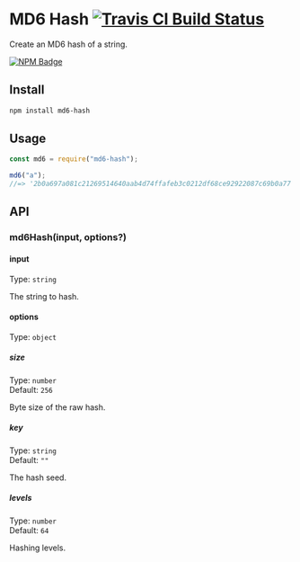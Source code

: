 # MD6 Hash [![Travis CI Build Status](https://img.shields.io/travis/com/Richienb/md6-hash/master.svg?style=for-the-badge)](https://travis-ci.com/Richienb/md6-hash)

Create an MD6 hash of a string.

[![NPM Badge](https://nodei.co/npm/md6-hash.png)](https://npmjs.com/package/md6-hash)

## Install

```sh
npm install md6-hash
```

## Usage

```js
const md6 = require("md6-hash");

md6("a");
//=> '2b0a697a081c21269514640aab4d74ffafeb3c0212df68ce92922087c69b0a77'
```

## API

### md6Hash(input, options?)

#### input

Type: `string`

The string to hash.

#### options

Type: `object`

##### size

Type: `number`\
Default: `256`

Byte size of the raw hash.

##### key

Type: `string`\
Default: `""`

The hash seed.

##### levels

Type: `number`\
Default: `64`

Hashing levels.
